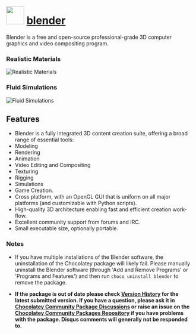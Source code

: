 # <img src="https://cdn.jsdelivr.net/gh/chocolatey-community/chocolatey-packages@edba4a5849ff756e767cba86641bea97ff5721fe/icons/blender.svg" width="48" height="48"/> [blender](https://chocolatey.org/packages/blender)


Blender is a free and open-source professional-grade 3D computer graphics and video compositing program.

### Realistic Materials

![Realistic Materials](https://i.imgur.com/AywgUj3.png)

### Fluid Simulations

![Fluid Simulations](https://i.imgur.com/ILwViaO.png)

## Features

* Blender is a fully integrated 3D content creation suite, offering a broad range of essential tools:
* Modeling
* Rendering
* Animation
* Video Editing and Compositing
* Texturing
* Rigging
* Simulations
* Game Creation.
* Cross platform, with an OpenGL GUI that is uniform on all major platforms (and customizable with Python scripts).
* High-quality 3D architecture enabling fast and efficient creation work-flow.
* Excellent community support from forums and IRC.
* Small executable size, optionally portable.

### Notes

- If you have multiple installations of the Blender software, the uninstallation of the Chocolatey package will likely fail. Please manually uninstall the Blender software (through 'Add and Remove Programs' or 'Programs and Features') and then run `choco uninstall blender` to remove the package.

- **If the package is out of date please check [Version History](#versionhistory) for the latest submitted version. If you have a question, please ask it in [Chocolatey Community Package Discussions](https://github.com/chocolatey-community/chocolatey-packages/discussions) or raise an issue on the [Chocolatey Community Packages Repository](https://github.com/chocolatey-community/chocolatey-packages/issues) if you have problems with the package. Disqus comments will generally not be responded to.**
